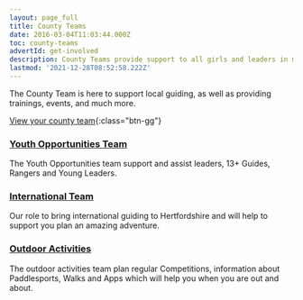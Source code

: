 ```yaml
---
layout: page_full
title: County Teams
date: 2016-03-04T11:03:44.000Z
toc: county-teams
advertId: get-involved
description: County Teams provide support to all girls and leaders in making guiding happen in Hertfordshire.
lastmod: '2021-12-28T08:52:58.222Z'
---
```

The County Team is here to support local guiding, as well as providing trainings, events, and much more.

[View your county team](/about-us/county-team/){:class="btn-gg"}

<div class="row">
<div class="col-md-4">
<h3><a href="/youth-opportunities/">Youth Opportunities Team</a></h3>
<p>The Youth Opportunities team support and assist leaders, 13+ Guides, Rangers and Young Leaders.</p>
</div>

<div class="col-md-4">
<h3><a href="/international-adventures/">International Team</a></h3>
<p>Our role to bring international guiding to Hertfordshire and will help to support you plan an amazing adventure.</p>
</div>
<div class="col-md-4">
<h3><a href="/county-teams/outdoor/">Outdoor Activities</a></h3>
<p>The outdoor activities team plan regular Competitions, information about Paddlesports, Walks and Apps which will help you when you are out and about.</p>
</div>
</div>
